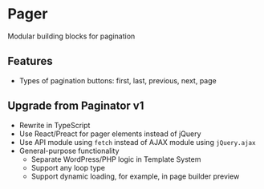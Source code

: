 # Pager

Modular building blocks for pagination

## Features

- Types of pagination buttons: first, last, previous, next, page

## Upgrade from Paginator v1

- Rewrite in TypeScript
- Use React/Preact for pager elements instead of jQuery
- Use API module using `fetch` instead of AJAX module using `jQuery.ajax`
- General-purpose functionality
  - Separate WordPress/PHP logic in Template System
  - Support any loop type
  - Support dynamic loading, for example, in page builder preview
